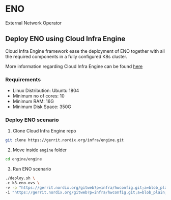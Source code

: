 # ENO
External Network Operator

## Deploy ENO using Cloud Infra Engine

Cloud Infra Engine framework ease the deployment of ENO together with all the required components in a fully configured K8s cluster.

More information regarding Cloud Infra Engine can be found [here](https://docs.nordix.org/submodules/infra/engine/docs/user-guide.html)

### Requirements

- Linux Distribution: Ubuntu 1804
- Minimum no of cores: 10
- Minimum RAM: 16G
- Minimum Disk Space: 350G
  
### Deploy ENO scenario

1. Clone Cloud Infra Engine repo

```bash
git clone https://gerrit.nordix.org/infra/engine.git
```
2. Move inside `engine` folder
```bash
cd engine/engine
```
3. Run ENO scenario
```bash
./deploy.sh \
-c k8-eno-ovs \
-v -p "https://gerrit.nordix.org/gitweb?p=infra/hwconfig.git;a=blob_plain;f=pods/eno-vpod1-pdf.yml" \
-i "https://gerrit.nordix.org/gitweb?p=infra/hwconfig.git;a=blob_plain;f=pods/eno-vpod1-idf.yml"
```

